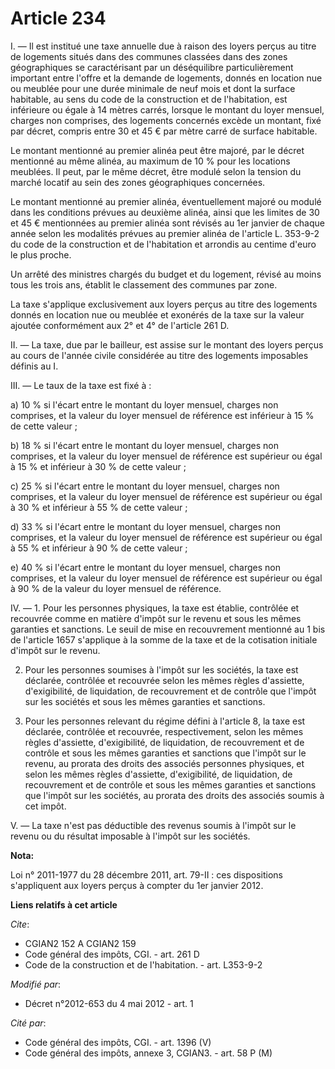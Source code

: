 # Article 234

I. ― Il est institué une taxe annuelle due à raison des loyers perçus au titre de logements situés dans des communes classées
dans des zones géographiques se caractérisant par un déséquilibre particulièrement important entre l'offre et la demande de
logements, donnés en location nue ou meublée pour une durée minimale de neuf mois et dont la surface habitable, au sens du
code de la construction et de l'habitation, est inférieure ou égale à 14 mètres carrés, lorsque le montant du loyer mensuel,
charges non comprises, des logements concernés excède un montant, fixé par décret, compris entre 30 et 45 € par mètre carré
de surface habitable. 

Le montant mentionné au premier alinéa peut être majoré, par le décret mentionné au même alinéa, au maximum de 10 % pour les
locations meublées. Il peut, par le même décret, être modulé selon la tension du marché locatif au sein des zones
géographiques concernées. 

Le montant mentionné au premier alinéa, éventuellement majoré ou modulé dans les conditions prévues au deuxième alinéa, ainsi
que les limites de 30 et 45 € mentionnées au premier alinéa sont révisés au 1er janvier de chaque année selon les modalités
prévues au premier alinéa de l'article L. 353-9-2 du code de la construction et de l'habitation et arrondis au centime d'euro
le plus proche. 

Un arrêté des ministres chargés du budget et du logement, révisé au moins tous les trois ans, établit le classement des
communes par zone. 

La taxe s'applique exclusivement aux loyers perçus au titre des logements donnés en location nue ou meublée et exonérés de la
taxe sur la valeur ajoutée conformément aux 2° et 4° de l'article 261 D. 

II. ― La taxe, due par le bailleur, est assise sur le montant des loyers perçus au cours de l'année civile considérée au
titre des logements imposables définis au I. 

III. ― Le taux de la taxe est fixé à : 

a) 10 % si l'écart entre le montant du loyer mensuel, charges non comprises, et la valeur du loyer mensuel de référence est
inférieur à 15 % de cette valeur ; 

b) 18 % si l'écart entre le montant du loyer mensuel, charges non comprises, et la valeur du loyer mensuel de référence est
supérieur ou égal à 15 % et inférieur à 30 % de cette valeur ; 

c) 25 % si l'écart entre le montant du loyer mensuel, charges non comprises, et la valeur du loyer mensuel de référence est
supérieur ou égal à 30 % et inférieur à 55 % de cette valeur ; 

d) 33 % si l'écart entre le montant du loyer mensuel, charges non comprises, et la valeur du loyer mensuel de référence est
supérieur ou égal à 55 % et inférieur à 90 % de cette valeur ; 

e) 40 % si l'écart entre le montant du loyer mensuel, charges non comprises, et la valeur du loyer mensuel de référence est
supérieur ou égal à 90 % de la valeur du loyer mensuel de référence. 

IV. ― 1. Pour les personnes physiques, la taxe est établie, contrôlée et recouvrée comme en matière d'impôt sur le revenu et
sous les mêmes garanties et sanctions. Le seuil de mise en recouvrement mentionné au 1 bis de l'article 1657 s'applique à la
somme de la taxe et de la cotisation initiale d'impôt sur le revenu. 

2. Pour les personnes soumises à l'impôt sur les sociétés, la taxe est déclarée, contrôlée et recouvrée selon les mêmes
règles d'assiette, d'exigibilité, de liquidation, de recouvrement et de contrôle que l'impôt sur les sociétés et sous les
mêmes garanties et sanctions. 

3. Pour les personnes relevant du régime défini à l'article 8, la taxe est déclarée, contrôlée et recouvrée, respectivement,
selon les mêmes règles d'assiette, d'exigibilité, de liquidation, de recouvrement et de contrôle et sous les mêmes garanties
et sanctions que l'impôt sur le revenu, au prorata des droits des associés personnes physiques, et selon les mêmes règles
d'assiette, d'exigibilité, de liquidation, de recouvrement et de contrôle et sous les mêmes garanties et sanctions que
l'impôt sur les sociétés, au prorata des droits des associés soumis à cet impôt. 

V. ― La taxe n'est pas déductible des revenus soumis à l'impôt sur le revenu ou du résultat imposable à l'impôt sur les
sociétés.

**Nota:**

Loi n° 2011-1977 du 28 décembre 2011, art. 79-II : ces dispositions s'appliquent aux loyers perçus à compter du 1er janvier
2012.

**Liens relatifs à cet article**

_Cite_:

  - CGIAN2 152 A CGIAN2 159
  - Code général des impôts, CGI. - art. 261 D
  - Code de la construction et de l'habitation. - art. L353-9-2

_Modifié par_:

  - Décret n°2012-653 du 4 mai 2012 - art. 1

_Cité par_:

  - Code général des impôts, CGI. - art. 1396 (V)
  - Code général des impôts, annexe 3, CGIAN3. - art. 58 P (M)
